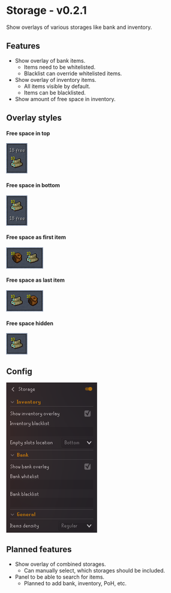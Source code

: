 # Storage - v0.2.1
Show overlays of various storages like bank and inventory.

## Features
* Show overlay of bank items.
  * Items need to be whitelisted.
  * Blacklist can override whitelisted items.
* Show overlay of inventory items.
  * All items visible by default. 
  * Items can be blacklisted.
* Show amount of free space in inventory.

## Overlay styles
#### Free space in top
![](img/top.png)

#### Free space in bottom
![](img/bottom.png)

#### Free space as first item
![](img/first.png)

#### Free space as last item
![](img/last.png)

#### Free space hidden
![](img/hidden.png)

## Config
![](img/config.png)

## Planned features
* Show overlay of combined storages.
  * Can manually select, which storages should be included.
* Panel to be able to search for items.
  * Planned to add bank, inventory, PoH, etc.
